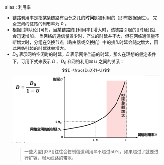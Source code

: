 alias:: 利用率

- 链路利用率是指某条链路有百分之几的**时间**是被利用的（即有数据通过）。
  完全空闲的链路的利用率为 0 。
- 根据[[排队论]]可知，当某链路的[[利用率]]增大时，该链路引起的[[时延]]就会迅速增加。
  当网络的通信量较少时，产生的时延并不大，但在网络通信量不断增大时，分组在交换节点（路由器或交换机）中的排队时延会随之增大，因此网络引起的时延就会增大。
- $D_0$ 表示网络空闲时的时延，$D$ 表示网络当前的时延，那么在理想的假定条件下，可用下式来表示 $D$ 、$D_0$ 和网络利用率 $U$ 之间的关系：
  $$D=\frac{D_0}{1-U}$$
  ![image.png](../assets/image_1698155485467_0.png)
  > 一些大型[[ISP]]往往会控制信道利用率不超过50%。如果超过了就要进行扩容，增大线路的带宽。